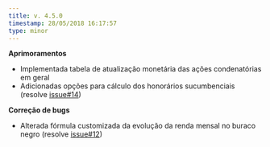```yaml
---
title: v. 4.5.0
timestamp: 28/05/2018 16:17:57
type: minor
---
```


**Aprimoramentos**
+ Implementada tabela de atualização monetária das ações condenatórias em geral
+ Adicionadas opções para cálculo dos honorários sucumbenciais (resolve [issue#14](https://github.com/Contadoria/CalculoAtrasados/issues/14))

**Correção de bugs**
+ Alterada fórmula customizada da evolução da renda mensal no buraco negro (resolve [issue#12]( https://github.com/Contadoria/CalculoAtrasados/issues/12))
